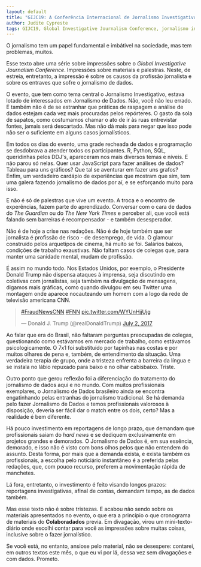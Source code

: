 ```yaml
---
layout: default
title: "GIJC19: A Conferência Internacional de Jornalismo Investigativo (em português)"
author: Judite Cypreste
tags: GIJC19, Global Investigative Journalism Conference, jornalismo investigativo, jornalismo de dados
---
```


O jornalismo tem um papel fundamental e imbátivel na sociedade, mas tem problemas, muitos.

Esse texto abre uma série sobre impressões sobre o *Global Investigative Journalism Conference*. Impressões sobre materiais e palestras. Neste, de estreia, entretanto, a impressão é sobre os causos da profissão jornalista e sobre os entraves que sofre o jornalismo de dados.

O evento, que tem como tema central o Jornalismo Investigativo, estava lotado de interessados em Jornalismo de Dados. Não, você não leu errado. E também não é de se estranhar que práticas de raspagem e análise de dados estejam cada vez mais procuradas pelos repórteres. O gasto da sola de sapatos, como costumamos chamar o ato de ir às ruas entrevistar fontes, jamais será descartado. Mas não dá mais para negar que isso pode não ser o suficiente em alguns casos jornalísticos.

Em todos os dias do evento, uma grade recheada de dados e programação se desdobrava a atender todos os participantes. R, Python, SQL, queridinhas pelos DDJ's, apareceram nos mais diversos temas e níveis. E não parou só nelas. Quer usar JavaScript para fazer análises de dados? Tableau para uns gráficos? Que tal se aventurar em fazer uns grafos? Enfim, um verdadeiro cardápio de experiências que mostram que sim, tem uma galera fazendo jornalismo de dados por aí, e se esforçando muito para isso.

E não é só de palestras que vive um evento. A troca e o encontro de experências, fazem parte do aprendizado. Conversar com o cara de dados do *The Guardian* ou do *The New York Times* e perceber ali, que você está falando sem barreiras é recompensador - e também desesperador.

Não é de hoje a crise nas redações. Não é de hoje também que ser jornalista é profissão de risco - de desemprego, de vida. O glamour construído pelos arquetipos de cinema, há muito se foi. Salários baixos, condições de trabalho exaustivas. Não faltam casos de colegas que, para manter uma sanidade mental, mudam de profissão.

É assim no mundo todo. Nos Estados Unidos, por exemplo, o Presidente Donald Trump não dispensa ataques à imprensa, seja discutindo em coletivas com jornalistas, seja também na divulgação de mensagens, digamos mais gráficas, como quando divulgou em seu Twitter uma montagem onde aparece nocauteando um homem com a logo da rede de televisão americana CNN.

<blockquote class="twitter-tweet"><p lang="und" dir="ltr"><a href="https://twitter.com/hashtag/FraudNewsCNN?src=hash&amp;ref_src=twsrc%5Etfw">#FraudNewsCNN</a> <a href="https://twitter.com/hashtag/FNN?src=hash&amp;ref_src=twsrc%5Etfw">#FNN</a> <a href="https://t.co/WYUnHjjUjg">pic.twitter.com/WYUnHjjUjg</a></p>&mdash; Donald J. Trump (@realDonaldTrump) <a href="https://twitter.com/realDonaldTrump/status/881503147168071680?ref_src=twsrc%5Etfw">July 2, 2017</a></blockquote> <script async src="https://platform.twitter.com/widgets.js" charset="utf-8"></script>

Ao falar que era do Brasil, não faltaram perguntas preocupadas de colegas, questionando como estávamos em mercado de trabalho, como estávamos psicologicamente. O 7x1 foi substituído por tapinhas nas costas e por muitos olhares de pena e, também, de entendimento da situação. Uma verdadeira terapia de grupo, onde a tristeza enfrenta a barreira da língua e se instala no lábio repuxado para baixo e no olhar cabisbaixo. Triste.

Outro ponto que gerou reflexão foi a diferenciação do tratamento do jornalismo de dados aqui e no mundo. Com muitos profissionais exemplares, o Jornalismo de Dados brasileiro ainda se encontra engatinhando pelas entranhas do jornalismo tradicional. Se há demanda pelo fazer Jornalismo de Dados e temos profissionais valorosos à disposição, deveria ser fácil dar o match entre os dois, certo? Mas a realidade é bem diferente.

Há pouco investimento em reportagens de longo prazo, que demandam que profissionais saiam do *hard news* e se dediquem exclusivamente em projetos grandes e demorados. O Jornalismo de Dados é, em sua essência, demorado, e isso não é visto com bons olhos pelos que não entendem do assunto. Desta forma, por mais que a demanda exista, e exista também os profissionais, a escolha pelo noticiário instantâneo é a preferida pelas redações, que, com pouco recurso, preferem a movimentação rápida de manchetes.

Lá fora, entretanto, o investimento é feito visando longos prazos: reportagens investigativas, afinal de contas, demandam tempo, as de dados também.   

Mas esse texto não é sobre tristezas. E acabou não sendo sobre os materiais apresentados no evento, o que era a princípio o que cronograma de materiais do **Colaboradados** previa. Em divagação, virou um mini-texto-diário onde escolhi contar para você as impressões sobre muitas coisas, inclusive sobre o fazer jornalístico.

Se você está, no entanto, ansiose pelo material, não se desespere: contarei, em outros textos este mês, o que eu vi por lá, dessa vez sem divagações e com dados. Prometo.
